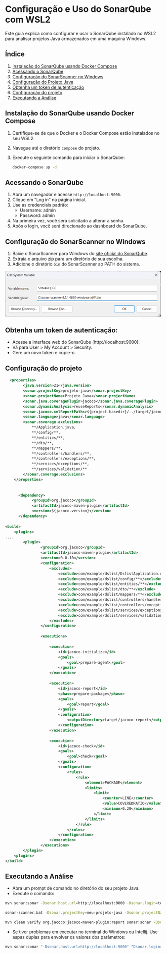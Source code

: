 # Configuração e Uso do SonarQube com WSL2

Este guia explica como configurar e usar o SonarQube instalado no WSL2 para analisar projetos Java armazenados em uma máquina Windows.

## Índice

1. [Instalação do SonarQube usando Docker Compose](#instalação-do-sonarqube-usando-docker-compose)
2. [Acessando o SonarQube](#acessando-o-sonarqube)
3. [Configuração do SonarScanner no Windows](#configuração-do-sonarscanner-no-windows)
4. [Configuração do Projeto Java](#configuração-do-projeto-java)
5. [Obtenha um token de autenticação](#obtenha-um-token-de-autenticação)
6. [Configuração do projeto](#configuração-do-projeto)
7. [Executando a Análise](#executando-a-análise)

## Instalação do SonarQube usando Docker Compose

1. Certifique-se de que o Docker e o Docker Compose estão instalados no seu WSL2.
2. Navegue até o diretório `compose` do projeto.
3. Execute o seguinte comando para iniciar o SonarQube:

   ```bash
   docker-compose up -d
   ```


## Acessando o SonarQube

1. Abra um navegador e acesse `http://localhost:9000`.
2. Clique em "Log in" na página inicial.
3. Use as credenciais padrão:
   - Username: admin
   - Password: admin
4. Na primeira vez, você será solicitado a alterar a senha.
5. Após o login, você será direcionado ao dashboard do SonarQube.

## Configuração do SonarScanner no Windows

1. Baixe o SonarScanner para Windows do [site oficial do SonarQube](https://docs.sonarqube.org/latest/analyzing-source-code/scanners/sonarscanner/).
2. Extraia o arquivo zip para um diretório de sua escolha.
3. Adicione o diretório `bin` do SonarScanner ao PATH do sistema.

![Variável de Ambiente](https://raw.githubusercontent.com/fabioallima/sonarqube/refs/heads/main/images/system_variable_sonar.png)

## Obtenha um token de autenticação:
* Acesse a interface web do SonarQube (http://localhost:9000).
* Vá para User > My Account > Security.
* Gere um novo token e copie-o.

## Configuração do projeto

```XML
  <properties>
        <java.version>21</java.version>
        <sonar.projectKey>projeto-java</sonar.projectKey>
		<sonar.projectName>Projeto Java</sonar.projectName>
		<sonar.java.coveragePlugin>jacoco</sonar.java.coveragePlugin>
		<sonar.dynamicAnalysis>reuseReports</sonar.dynamicAnalysis>
		<sonar.jacoco.xmlReportPaths>${project.basedir}/../target/jacoco.exec</sonar.jacoco.reportPath>
		<sonar.language>java</sonar.language>
		<sonar.coverage.exclusions>
			**/Application.java,
			**/config/**,
			**/entities/**,
			**/dto/**,
			**/mappers/**,
			**/controllers/handlers/**,
			**/controllers/exceptions/**,
			**/services/exceptions/**,
			**/services/validation/**
		</sonar.coverage.exclusions>
    </properties>


      <dependency>
            <groupId>org.jacoco</groupId>
            <artifactId>jacoco-maven-plugin</artifactId>
            <version>${jacoco.version}</version>
      </dependency>

<build>
    <plugins>
....
        <plugin>
 				<groupId>org.jacoco</groupId>
				<artifactId>jacoco-maven-plugin</artifactId>
				<version>0.8.10</version>
				<configuration>
					<excludes>
						<exclude>com/example/dslist/DslistApplication.class</exclude>
						<exclude>com/example/dslist/config/**</exclude>
						<exclude>com/example/dslist/entities/**</exclude>
						<exclude>com/example/dslist/dto/**</exclude>
						<exclude>com/example/dslist/mappers/**</exclude>
						<exclude>com/example/dslist/controllers/handlers/**</exclude>
						<exclude>com/example/dslist/controllers/exceptions/**</exclude>
						<exclude>com/example/dslist/services/exceptions/**</exclude>
						<exclude>com/example/dslist/services/validation/**</exclude>
					</excludes>
				</configuration>

				<executions>

					<execution>
						<id>jacoco-initialize</id>
						<goals>
							<goal>prepare-agent</goal>
						</goals>
					</execution>

					<execution>
						<id>jacoco-report</id>
						<phase>prepare-package</phase>
						<goals>
							<goal>report</goal>
						</goals>
						<configuration>
							<outputDirectory>target/jacoco-report</outputDirectory>
						</configuration>
					</execution>

					<execution>
						<id>jacoco-check</id>
						<goals>
							<goal>check</goal>
						</goals>
						<configuration>
							<rules>
								<rule>
									<element>PACKAGE</element>
									<limits>
										<limit>
											<counter>LINE</counter>
											<value>COVEREDRATIO</value>
											<minimum>0.20</minimum>
										</limit>
									</limits>
								</rule>
							</rules>
						</configuration>
					</execution>
				</executions>
		</plugin> 
    <plugins>   
</build>
```

## Executando a Análise
* Abra um prompt de comando no diretório do seu projeto Java.
* Execute o comando: 

```bash
mvn sonar:sonar -Dsonar.host.url=http://localhost:9000 -Dsonar.login=token_user
```

```bash
sonar-scanner.bat -Dsonar.projectKey=meu-projeto-java -Dsonar.projectName="Meu Projeto Java" -Dsonar.sources=src/main/java -Dsonar.java.binaries=target/classes -Dsonar.host.url=http://localhost:9000 -Dsonar.token=seu_token_de_autenticacao
```

```bash
mvn clean verify org.jacoco:jacoco-maven-plugin:report sonar:sonar -Dsonar.projectKey=Projeto   -Dsonar.projectName='Projeto Java'   -Dsonar.host.url=http://localhost:9000   -Dsonar.token=seu_token_de_autenticacaoc46bb -Dsonar.coverage.jacoco.xmlReportPaths=target/site/jacoco/jacoco.xml
```

* Se tiver problemas em executar no terminal do Windows ou Intellij. Use aspas duplas para envolver os valores dos parâmetros:

```bash
mvn sonar:sonar "-Dsonar.host.url=http://localhost:9000" "Dsonar.login=token_user"
```


